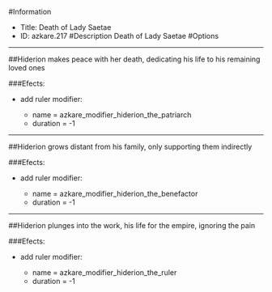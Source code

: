 #Information
 - Title: Death of Lady Saetae
 - ID: azkare.217
#Description
Death of Lady Saetae
#Options

___
##Hiderion makes peace with her death, dedicating his life to his remaining loved ones

###Efects:<ul><li>add ruler modifier:</li><ul><li>name = azkare_modifier_hiderion_the_patriarch</li><li>duration = -1</li></ul></ul>

___
##Hiderion grows distant from his family, only supporting them indirectly

###Efects:<ul><li>add ruler modifier:</li><ul><li>name = azkare_modifier_hiderion_the_benefactor</li><li>duration = -1</li></ul></ul>

___
##Hiderion plunges into the work, his life for the empire, ignoring the pain

###Efects:<ul><li>add ruler modifier:</li><ul><li>name = azkare_modifier_hiderion_the_ruler</li><li>duration = -1</li></ul></ul>
